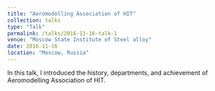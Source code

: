 ```yaml
---
title: "Aeromodelling Association of HIT"
collection: talks
type: "Talk"
permalink: /talks/2016-11-16-talk-1
venue: "Moscow State Institute of Steel alloy"
date: 2016-11-16
location: "Moscow, Russia"
---
```


In this talk, I introduced the history, departments, and achievement of Aeromodelling Association of HIT.
